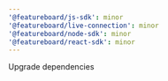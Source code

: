 ```yaml
---
'@featureboard/js-sdk': minor
'@featureboard/live-connection': minor
'@featureboard/node-sdk': minor
'@featureboard/react-sdk': minor
---
```


Upgrade dependencies
